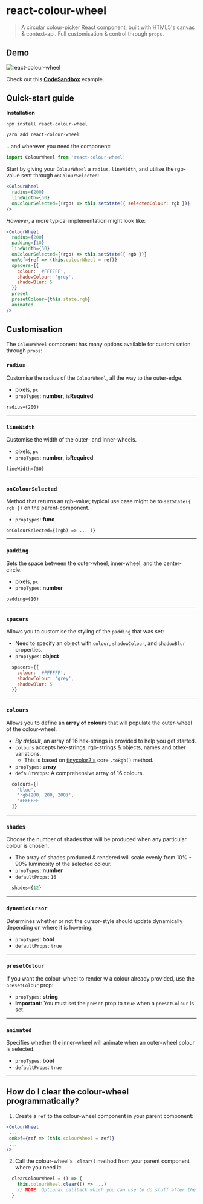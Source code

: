 # react-colour-wheel
> A circular colour-picker React component; built with HTML5's canvas & context-api. Full customisation & control through `props`.

## Demo
![react-colour-wheel](https://media.giphy.com/media/1nR9Qmfnz5NUu0zAam/giphy.gif)

Check out this **[CodeSandbox](https://codesandbox.io/s/5wv077wv1k)** example.

## Quick-start guide
**Installation**
```javascript
npm install react-colour-wheel
```
```javascript
yarn add react-colour-wheel
```
...and wherever you need the component:
```javascript
import ColourWheel from 'react-colour-wheel'
```
Start by giving your `ColourWheel` a `radius`, `lineWidth`, and utilise the rgb-value sent through `onColourSelected`:
```jsx
<ColourWheel
  radius={200}
  lineWidth={50}
  onColourSelected={(rgb) => this.setState({ selectedColour: rgb })}
/>
```

*However*, a more typical implementation might look like:
```jsx
<ColourWheel
  radius={200}
  padding={10}
  lineWidth={50}
  onColourSelected={(rgb) => this.setState({ rgb })}
  onRef={ref => (this.colourWheel = ref)}
  spacers={{
    colour: '#FFFFFF',
    shadowColour: 'grey',
    shadowBlur: 5
  }}
  preset
  presetColour={this.state.rgb}
  animated
/>
```

## Customisation
The `ColourWheel` component has many options available for customisation through `props`:

### `radius`
Customise the radius of the `ColourWheel`, all the way to the outer-edge.  
* pixels, `px`
* `propTypes`: **number**, **isRequired**

`radius={200}`

---

### `lineWidth`
Customise the width of the outer- and inner-wheels.
* pixels, `px`
* `propTypes`: **number**, **isRequired**

`lineWidth={50}`

---

### `onColourSelected`
Method that returns an rgb-value; typical use case might be to `setState({ rgb })` on the parent-component.
* `propTypes`: **func**

`onColourSelected={(rgb) => ... )}`

---

### `padding`
Sets the space between the outer-wheel, inner-wheel, and the center-circle.
* pixels, `px`
* `propTypes`: **number**

`padding={10}`

---

### `spacers`
Allows you to customise the styling of the `padding` that was set:
* Need to specify an object with `colour`, `shadowColour`, and `shadowBlur` properties.
* `propTypes`: **object**

```javascript
  spacers={{
    colour: '#FFFFFF',
    shadowColour: 'grey',
    shadowBlur: 5
  }}
```

---

### `colours`
Allows you to define an **array of colours** that will populate the outer-wheel of the colour-wheel.
* *By default*, an array of 16 hex-strings is provided to help you get started.
* `colours` accepts hex-strings, rgb-strings & objects, names and other variations.
  *  This is based on [tinycolor2's](https://www.npmjs.com/package/tinycolor2) core `.toRgb()` method.
* `propTypes`: **array**
* `defaultProps`: A comprehensive array of 16 colours.

```javascript
  colours={[
    'blue',
    'rgb(200, 200, 200)',
    '#FFFFFF'
  ]}
```

---

### `shades`
Choose the number of shades that will be produced when any particular colour is chosen.
* The array of shades produced & rendered will scale evenly from 10% - 90% luminosity of the selected colour.
* `propTypes`: **number** 
* `defaultProps`: `16`

```javascript
  shades={12}
```

---

### `dynamicCursor`
Determines whether or not the cursor-style should update dynamically depending on where it is hovering.
* `propTypes`: **bool**
* `defaultProps`: `true`

---

### `presetColour`
If you want the colour-wheel to render w a colour already provided, use the `presetColour` prop:
* `propTypes`: **string**
* **Important**: You must set the `preset` prop to `true` when a `presetColour` is set.

---

### `animated`
Specifies whether the inner-wheel will animate when an outer-wheel colour is selected.
* `propTypes`: **bool**
* `defaultProps`: `true`

---

## How do I clear the colour-wheel programmatically?
1. Create a `ref` to the colour-wheel component in your parent component:
```jsx
<ColourWheel
 ...
 onRef={ref => (this.colourWheel = ref)}
 ...
/>
```
2. Call the colour-wheel's `.clear()` method from your parent component where you need it:
```jsx
  clearColourWheel = () => {
    this.colourWheel.clear(() => ...)
    // NOTE: Optional callback which you can use to do stuff after the wheel has been cleared.
  }
```